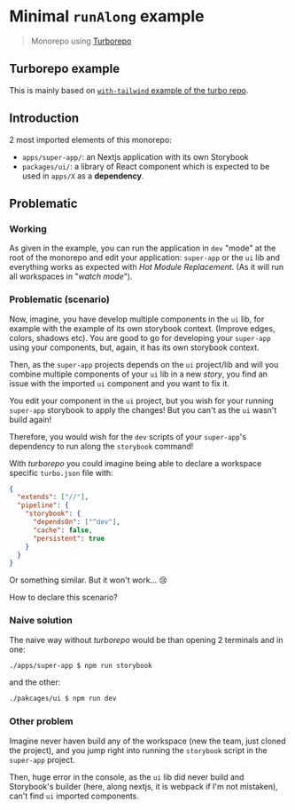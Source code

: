 # Minimal `runAlong` example

> Monorepo using [Turborepo](https://turbo.build/repo)

## Turborepo example

This is mainly based on [`with-tailwind` example of the turbo repo](https://github.com/vercel/turbo/tree/main/examples/with-tailwind).

## Introduction

2 most imported elements of this monorepo:

* `apps/super-app/`: an Nextjs application with its own Storybook
* `packages/ui/`: a library of React component which is expected to be used in `apps/X` as
  a **dependency**.

## Problematic

### Working

As given in the example, you can run the application in `dev` "mode" at the root of
the monorepo and edit your application: `super-app` or the `ui` lib and everything works
as expected with _Hot Module Replacement_.
(As it will run all workspaces in "_watch mode_").

### Problematic (scenario)

Now, imagine, you have develop multiple components in the `ui` lib, for example with the
example of its own storybook context. (Improve edges, colors, shadows etc).
You are good to go for developing your `super-app` using your components, but, again, it
has its own storybook context.

Then, as the `super-app` projects depends on the `ui` project/lib and will you combine
multiple components of your `ui` lib in a new _story_, you find an issue with the imported
`ui` component and you want to fix it.

You edit your component in the `ui` project, but you wish for your running `super-app`
storybook to apply the changes! But you can't as the `ui` wasn't build again!

Therefore, you would wish for the `dev` scripts of your `super-app`'s dependency to run
along the `storybook` command!

With _turborepo_ you could imagine being able to declare a workspace specific `turbo.json`
file with:

```json
{
  "extends": ["//"],
  "pipeline": {
    "storybook": {
      "dependsOn": ["^dev"],
      "cache": false,
      "persistent": true
    }
  }
}
```

Or something similar. But it won't work... 😢

How to declare this scenario?

### Naive solution

The naive way without _turborepo_ would be than opening 2 terminals and in one:

```bash
./apps/super-app $ npm run storybook
```

and the other:

```bash
./pakcages/ui $ npm run dev
```

### Other problem

Imagine never haven build any of the workspace (new the team, just cloned the project),
and you jump right into running the `storybook` script in the `super-app` project.

Then, huge error in the console, as the `ui` lib did never build and Storybook's builder
(here, along nextjs, it is webpack if I'm not mistaken), can't find `ui` imported
components.

